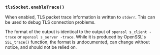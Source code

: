 ### `tlsSocket.enableTrace()`

<!-- YAML
added: v12.2.0
-->

When enabled, TLS packet trace information is written to `stderr`. This can be
used to debug TLS connection problems.

The format of the output is identical to the output of
`openssl s_client -trace` or `openssl s_server -trace`. While it is produced by
OpenSSL's `SSL_trace()` function, the format is undocumented, can change
without notice, and should not be relied on.
